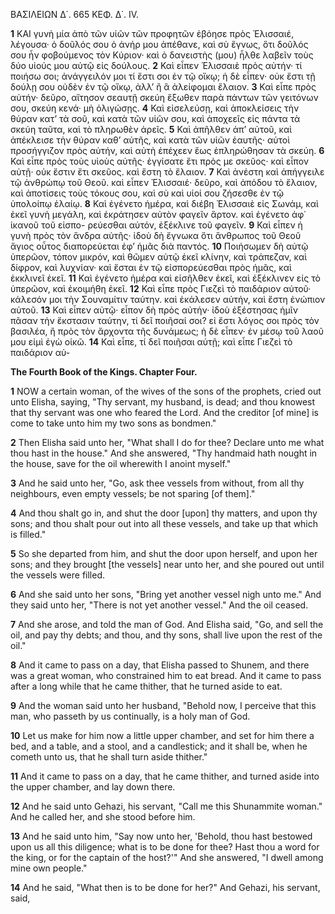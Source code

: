 ΒΑΣΙΛΕΙΩΝ Δ΄. 665
ΚΕΦ. Δ΄. IV.

**1** ΚΑΙ γυνὴ μία ἀπὸ τῶν υἱῶν τῶν προφητῶν ἐβόησε πρὸς Ἐλισσαιέ,
λέγουσα· ὁ δοῦλός σου ὁ ἀνήρ μου ἀπέθανε, καὶ σὺ ἔγνως,
ὅτι δοῦλός σου ἦν φοβούμενος τὸν Κύριον· καὶ ὁ δανειστὴς (μου)
ἦλθε λαβεῖν τοὺς δύο υἱούς μου αὐτῷ εἰς δούλους.
**2** Καὶ εἶπεν Ἐλισσαιὲ πρὸς αὐτήν· τί ποιήσω σοι; ἀνάγγειλόν μοι τί ἔστι σοι
ἐν τῷ οἴκῳ; ἡ δὲ εἶπεν· οὐκ ἔστι τῇ δούλῃ σου οὐδὲν ἐν τῷ
οἴκῳ, ἀλλ’ ἢ ἃ ἀλείφομαι ἔλαιον.
**3** Καὶ εἶπε πρὸς αὐτήν· δεῦρο, αἴτησον
σεαυτῇ σκεύη ἔξωθεν παρὰ πάντων τῶν γειτόνων σου, σκεύη
κενά· μὴ ὀλιγώσῃς.
**4** Καὶ εἰσελεύσῃ, καὶ ἀποκλείσεις τὴν θύραν κατ’
τὰ σοῦ, καὶ κατὰ τῶν υἱῶν σου, καὶ ἀποχεεῖς εἰς πάντα τὰ σκεύη
ταῦτα, καὶ τὸ πληρωθὲν ἀρεῖς.
**5** Καὶ ἀπῆλθεν ἀπ’ αὐτοῦ, καὶ ἀπέκλεισε
τὴν θύραν καθ’ αὐτῆς, καὶ κατὰ τῶν υἱῶν ἑαυτῆς· αὐτοὶ
προσήγγιζον πρὸς αὐτήν, καὶ αὐτὴ ἐπέχεεν ἕως ἐπληρώθησαν τὰ
σκεύη.
**6** Καὶ εἶπε πρὸς τοὺς υἱοὺς αὐτῆς· ἐγγίσατε ἔτι πρὸς με
σκεῦος· καὶ εἶπον αὐτῇ· οὐκ ἔστιν ἔτι σκεῦος. καὶ ἔστη τὸ ἔλαιον.
**7** Καὶ ἀνέστη καὶ ἀπήγγειλε τῷ ἀνθρώπῳ τοῦ Θεοῦ. καὶ εἶπεν Ἐλισσαιέ·
δεῦρο, καὶ ἀπόδου τὸ ἔλαιον, καὶ ἀποτίσεις τοὺς τόκους σου,
καὶ σὺ καὶ υἱοί σου ζήσεσθε ἐν τῷ ὑπολοίπῳ ἐλαίῳ.
**8** Καὶ ἐγένετο
ἡμέρα, καὶ διέβη Ἐλισσαιὲ εἰς Σωνάμ, καὶ ἐκεῖ γυνὴ μεγάλη, καὶ
ἐκράτησεν αὐτὸν φαγεῖν ἄρτον. καὶ ἐγένετο ἀφ᾽ ἱκανοῦ τοῦ εἰσπο-
ρεύεσθαι αὐτόν, ἐξέκλινε τοῦ φαγεῖν.
**9** Καὶ εἶπεν ἡ γυνὴ πρὸς τὸν
ἄνδρα αὐτῆς· ἰδοὺ δὴ ἔγνωκα ὅτι ἄνθρωπος τοῦ Θεοῦ ἅγιος οὗτος
διαπορεύεται ἐφ’ ἡμᾶς διὰ παντός.
**10** Ποιήσωμεν δὴ αὐτῷ ὑπερῶον,
τόπον μικρόν, καὶ θῶμεν αὐτῷ ἐκεῖ κλίνην, καὶ τράπεζαν, καὶ δίφρον,
καὶ λυχνίαν· καὶ ἔσται ἐν τῷ εἰσπορεύεσθαι πρὸς ἡμᾶς, καὶ
ἐκκλινεῖ ἐκεῖ.
**11** Καὶ ἐγένετο ἡμέρα καὶ εἰσῆλθεν ἐκεῖ, καὶ ἐξέκλινεν
εἰς τὸ ὑπερῶον, καὶ ἐκοιμήθη ἐκεῖ.
**12** Καὶ εἶπε πρὸς Γιεζεὶ τὸ παιδάριον
αὐτοῦ· κάλεσόν μοι τὴν Σουναμίτιν ταύτην. καὶ ἐκάλεσεν αὐτήν,
καὶ ἔστη ἐνώπιον αὐτοῦ.
**13** Καὶ εἶπεν αὐτῷ· εἶπον δὴ πρὸς αὐτήν·
ἰδοὺ ἐξέστησας ἡμῖν πᾶσαν τὴν ἔκστασιν ταύτην, τί δεῖ ποιῆσαί
σοι? εἰ ἔστι λόγος σοι πρὸς τὸν βασιλέα, ἢ πρὸς τὸν ἄρχοντα
τῆς δυνάμεως; ἡ δὲ εἶπεν· ἐν μέσῳ τοῦ λαοῦ μου εἰμὶ ἐγὼ οἰκῶ.
**14** Καὶ εἶπε, τί δεῖ ποιῆσαι αὐτῇ; καὶ εἶπε Γιεζεὶ τὸ παιδάριον αὐ-

**The Fourth Book of the Kings. Chapter Four.**

**1** NOW a certain woman, of the wives of the sons of the prophets, cried out unto Elisha, saying, "Thy servant, my husband, is dead; and thou knowest that thy servant was one who feared the Lord. And the creditor [of mine] is come to take unto him my two sons as bondmen."

**2** Then Elisha said unto her, "What shall I do for thee? Declare unto me what thou hast in the house." And she answered, "Thy handmaid hath nought in the house, save for the oil wherewith I anoint myself."

**3** And he said unto her, "Go, ask thee vessels from without, from all thy neighbours, even empty vessels; be not sparing [of them]."

**4** And thou shalt go in, and shut the door [upon] thy matters, and upon thy sons; and thou shalt pour out into all these vessels, and take up that which is filled."

**5** So she departed from him, and shut the door upon herself, and upon her sons; and they brought [the vessels] near unto her, and she poured out until the vessels were filled.

**6** And she said unto her sons, "Bring yet another vessel nigh unto me." And they said unto her, "There is not yet another vessel." And the oil ceased.

**7** And she arose, and told the man of God. And Elisha said, "Go, and sell the oil, and pay thy debts; and thou, and thy sons, shall live upon the rest of the oil."

**8** And it came to pass on a day, that Elisha passed to Shunem, and there was a great woman, who constrained him to eat bread. And it came to pass after a long while that he came thither, that he turned aside to eat.

**9** And the woman said unto her husband, "Behold now, I perceive that this man, who passeth by us continually, is a holy man of God.

**10** Let us make for him now a little upper chamber, and set for him there a bed, and a table, and a stool, and a candlestick; and it shall be, when he cometh unto us, that he shall turn aside thither."

**11** And it came to pass on a day, that he came thither, and turned aside into the upper chamber, and lay down there.

**12** And he said unto Gehazi, his servant, "Call me this Shunammite woman." And he called her, and she stood before him.

**13** And he said unto him, "Say now unto her, 'Behold, thou hast bestowed upon us all this diligence; what is to be done for thee? Hast thou a word for the king, or for the captain of the host?'" And she answered, "I dwell among mine own people."

**14** And he said, "What then is to be done for her?" And Gehazi, his servant, said,